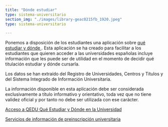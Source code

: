 ```yaml
---
title: "Dónde estudiar"
type: sistema-universitario
section_img: "./images/library-geac0215fb_1920.jpeg"
type: sistema-universitario

---
```

Ponemos a disposición de los estudiantes una aplicación sobre <a href="https://www.educacion.gob.es/notasdecorte/compBdDo" target="_blank">qué estudiar y dónde <i class="icon fas fa-external-link-alt"></i></a>. Esta aplicación se ha creado para facilitar a los estudiantes que quieren acceder a las universidades españolas incluye información que les puede ser de utilidad en el momento de decidir qué titulación estudiar y dónde cursarla.  

Los datos se han extraído del Registro de Universidades, Centros y Títulos y del Sistema Integrado de Información Universitaria.  

La información disponible en esta aplicación debe ser considerada exclusivamente a título informativo y orientativo, toda vez que no tiene validez oficial y por tanto no debe ser utilizada con ese carácter.  

<section>
        <article id="section_box_cards_blue">
            <div class="container container-xl">
                <div class="row">
                    <div class="col-md-4 col-lg-3 justify-content-start item">
                        <div class="item_esp_44">
                            <a href="https://www.educacion.gob.es/notasdecorte/compBdDo"  target="_blank" class="card card-img mb-15">
                                <div class="box_icon">
                                    <div class="img img_logos" style="background-image: url('{{< siteurl >}}images/logo-quedu.jpg');"></div>
                                </div>
                                <div class="card-body">
                                    <p class="card-text card-text-blue">
                                        Acceso a QEDU Qué Estudiar y Dónde en la Universidad
                                    </p>
                                    <i class="icon fas fa-external-link-alt"></i>
                                </div>
                            </a>
                        </div>
                    </div>
					 <div class="col-md-4 col-lg-3 mb-80 justify-content-start item">
                        <div class="item_esp_44">
                            <a href="{{< siteurl >}}sistema-universitario/donde-estudiar/servicios/"  class="card card-img mb-15">
                                <div class="box_icon">
                                    <div class="img img_logos" style="background-image: url('{{< siteurl >}}images/library-geac0215fb_1920.jpeg');"></div>
                                </div>
                                <div class="card-body">
                                    <p class="card-text card-text-blue">
                                        Servicios de información de preinscripción universitaria
                                    </p>
                                </div>
                            </a>
                        </div>
                    </div>
				</div>	
			</div>	
		</article>
</section>